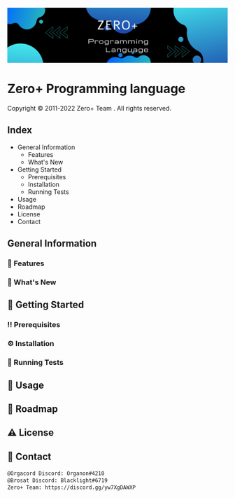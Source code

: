 ![Screenshot](screenshot.png)
# **Zero+ Programming language**
Copyright © 2011-2022 Zero+ Team . All rights reserved.

## Index
- General Information
  - Features
  - What's New
- Getting Started
  - Prerequisites
  - Installation
  - Running Tests
- Usage
- Roadmap
- License
- Contact

## General Information

### 🎯 Features

### 🌟 What's New

## 🧰 Getting Started

### ‼️ Prerequisites

### ⚙️ Installation

### 🧪 Running Tests

## 👀 Usage

## 🧭 Roadmap

## ⚠️ License

## 🤝 Contact
```
@Orgacord Discord: Organon#4210
@Brosat Discord: Blacklight#6719
Zero+ Team: https://discord.gg/yw7XgDAWXP
```
